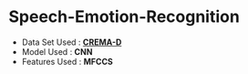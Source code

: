 # Speech-Emotion-Recognition

- Data Set Used : <a href="https://www.kaggle.com/datasets/ejlok1/cremad"><b>CREMA-D</b></a>
- Model Used : <b>CNN</b>
- Features Used : <b>MFCCS</b>
